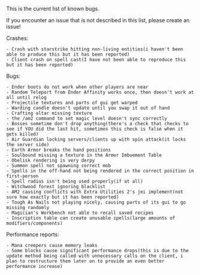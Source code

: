 This is the current list of known bugs.

If you encounter an issue that is not described in this list, please create an issue!

Crashes:

	- Crash with starstrike hitting non-living entities(i haven't been able to produce this but it has been reported)
	- Client crash on spell cast(I have not been able to reproduce this but it has been reported)
	
Bugs:

	- Ender boots do not work when other players are near
	- Random Teleport from Ender Affinity works once, then doesn't work at all until relog
	- Projectile textures and parts of gui get warped
	- Warding candle doesn't update until you swap it out of hand
	- Crafting altar missing texture
	- the /am2 command to set magic level doesn't sync correctly
	- Bosses sometime don't drop anything(there's a check that checks to see if YOU did the last hit, sometimes this check is false when it gets killed)
	- Air Guardian locking servers/clients up with spin attack(it locks the server side)
	- Earth Armor breaks the hand positions
	- Soulbound missing a texture in the Armor Imbuement Table
	- Obelisk rendering is very derpy
	- Summon spell not spawning correct mob
	- Spells in the off-hand not being rendered in the correct position in first-person
	- Spell radius isn't being used properly(if at all)
	- Witchwood forest ignoring blacklist
	- AM2 causing conflicts with Extra Utilities 2's jei implement(not sure how exactly but it has been reported)
	- Tough As Nails not playing nicely, causing parts of its gui to go missing randomly
	- Magician's Workbench not able to recall saved recipes
	- Inscription table can create unusable spells(large amounts of modifiers/components)
	
Performance reports:

	- Mana creepers cause memory leaks
	- Some blocks cause significant performance drops(this is due to the update method being called with unnecessary calls on the client, i plan to restructure them later on to provide an even better performance increase)
